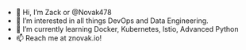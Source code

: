 - 👋 Hi, I’m Zack or @Novak478
- 👀 I’m interested in all things DevOps and Data Engineering.
- 🌱 I’m currently learning Docker, Kubernetes, Istio, Advanced Python
- 📫 Reach me at znovak.io!

<!---
Novak478/Novak478 is a ✨ special ✨ repository because its `README.md` (this file) appears on your GitHub profile.
You can click the Preview link to take a look at your changes.
--->
